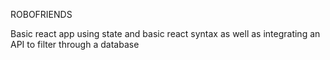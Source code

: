 ROBOFRIENDS

Basic react app using state and basic react syntax as well as integrating an API to filter through a database


